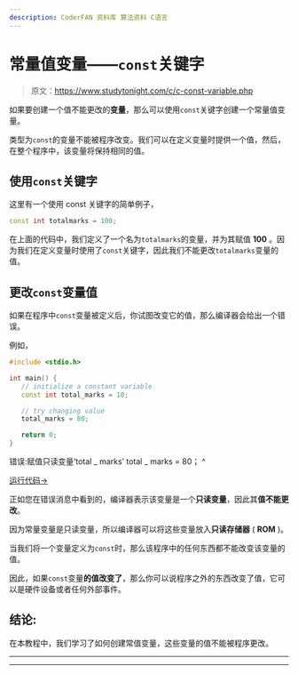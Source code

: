 ```yaml
---
description: CoderFAN 资料库 算法资料 C语言
---
```


# 常量值变量——`const`关键字

> 原文：<https://www.studytonight.com/c/c-const-variable.php>

如果要创建一个值不能更改的**变量**，那么可以使用`const`关键字创建一个常量值变量。

类型为`const`的变量不能被程序改变。我们可以在定义变量时提供一个值，然后，在整个程序中，该变量将保持相同的值。

## 使用`const`关键字

这里有一个使用 const 关键字的简单例子，

```cpp
const int totalmarks = 100;
```

在上面的代码中，我们定义了一个名为`totalmarks`的变量，并为其赋值 **100** 。因为我们在定义变量时使用了`const`关键字，因此我们不能更改`totalmarks`变量的值。

## 更改`const`变量值

如果在程序中`const`变量被定义后，你试图改变它的值，那么编译器会给出一个错误。

例如，

```cpp
#include <stdio.h>

int main() {
   // initialize a constant variable 
   const int total_marks = 10;

   // try changing value
   total_marks = 80;

   return 0;
}
```

错误:赋值只读变量‘total _ marks’
total _ marks = 80；
^

[运行代码→](https://www.studytonight.com/code/playground/c/?id=XVJFxP)

正如您在错误消息中看到的，编译器表示该变量是一个**只读变量**，因此其**值不能更改**。

因为常量变量是只读变量，所以编译器可以将这些变量放入**只读存储器** ( **ROM** )。

当我们将一个变量定义为`const`时，那么该程序中的任何东西都不能改变该变量的值。

因此，如果`const`变量**的值改变了**，那么你可以说程序之外的东西改变了值，它可以是硬件设备或者任何外部事件。

## 结论:

在本教程中，我们学习了如何创建常值变量，这些变量的值不能被程序更改。

* * *

* * *